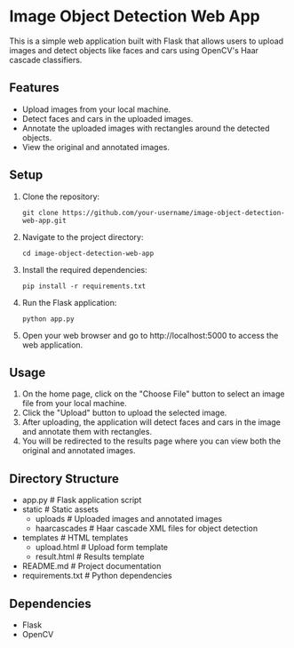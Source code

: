 # Image Object Detection Web App

This is a simple web application built with Flask that allows users to upload images and detect objects like faces and cars using OpenCV's Haar cascade classifiers.

## Features

- Upload images from your local machine.
- Detect faces and cars in the uploaded images.
- Annotate the uploaded images with rectangles around the detected objects.
- View the original and annotated images.

## Setup

1. Clone the repository:

    ```
    git clone https://github.com/your-username/image-object-detection-web-app.git
    ```

2. Navigate to the project directory:

    ```
    cd image-object-detection-web-app
    ```

3. Install the required dependencies:

    ```
    pip install -r requirements.txt
    ```

4. Run the Flask application:

    ```
    python app.py
    ```

5. Open your web browser and go to http://localhost:5000 to access the web application.

## Usage

1. On the home page, click on the "Choose File" button to select an image file from your local machine.
2. Click the "Upload" button to upload the selected image.
3. After uploading, the application will detect faces and cars in the image and annotate them with rectangles.
4. You will be redirected to the results page where you can view both the original and annotated images.

## Directory Structure

- app.py                     # Flask application script
- static                     # Static assets
  - uploads                  # Uploaded images and annotated images
  - haarcascades             # Haar cascade XML files for object detection
- templates                  # HTML templates
  - upload.html              # Upload form template
  - result.html              # Results template
- README.md                  # Project documentation
- requirements.txt           # Python dependencies



## Dependencies

- Flask
- OpenCV

